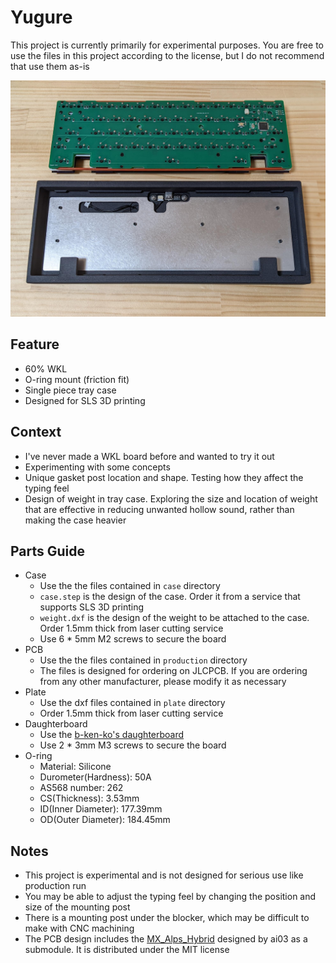 # Yugure

This project is currently primarily for experimental purposes. You are free to use the files in this project according to the license, but I do not recommend that use them as-is

![Yugure](./yugure.jpg)

## Feature
- 60% WKL
- O-ring mount (friction fit)
- Single piece tray case
- Designed for SLS 3D printing

## Context
- I've never made a WKL board before and wanted to try it out
- Experimenting with some concepts
 - Unique gasket post location and shape. Testing how they affect the typing feel
 - Design of weight in tray case. Exploring the size and location of weight that are effective in reducing unwanted hollow sound, rather than making the case heavier

## Parts Guide
- Case
  - Use the the files contained in `case` directory
  - `case.step` is the design of the case. Order it from a service that supports SLS 3D printing
  - `weight.dxf` is the design of the weight to be attached to the case. Order 1.5mm thick from laser cutting service
  - Use 6 * 5mm M2 screws to secure the board
- PCB
  - Use the the files contained in `production` directory
  - The files is designed for ordering on JLCPCB. If you are ordering from any other manufacturer, please modify it as necessary
- Plate
  - Use the dxf files contained in `plate` directory
  - Order 1.5mm thick from laser cutting service
- Daughterboard
  - Use the [b-ken-ko's daughterboard](https://github.com/xyzz/b-ken-ko)
  - Use 2 * 3mm M3 screws to secure the board
- O-ring
  - Material: Silicone
  - Durometer(Hardness): 50A
  - AS568 number: 262
  - CS(Thickness): 3.53mm
  - ID(Inner Diameter): 177.39mm
  - OD(Outer Diameter): 184.45mm

## Notes
- This project is experimental and is not designed for serious use like production run
- You may be able to adjust the typing feel by changing the position and size of the mounting post
- There is a mounting post under the blocker, which may be difficult to make with CNC machining
- The PCB design includes the [MX_Alps_Hybrid](https://github.com/ai03-2725/MX_Alps_Hybrid/tree/b2517004a92a2ea354670c713a1530817f9da6df) designed by ai03 as a submodule. It is distributed under the MIT license
